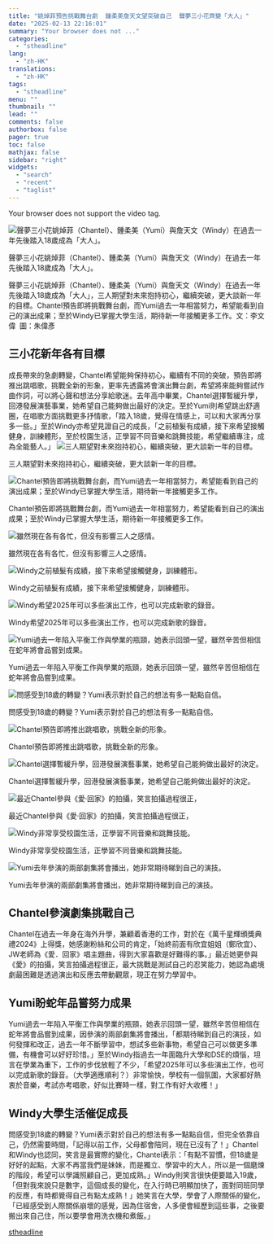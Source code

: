 ```yaml
---
title: "姚焯菲預告挑戰舞台劇  鍾柔美詹天文望突破自己  聲夢三小花齊變「大人」"
date: "2025-02-13 22:16:01"
summary: "Your browser does not ..."
categories:
  - "stheadline"
lang:
  - "zh-HK"
translations:
  - "zh-HK"
tags:
  - "stheadline"
menu: ""
thumbnail: ""
lead: ""
comments: false
authorbox: false
pager: true
toc: false
mathjax: false
sidebar: "right"
widgets:
  - "search"
  - "recent"
  - "taglist"
---
```


Your browser does not support the video tag.



![ 聲夢三小花姚焯菲（Chantel）、鍾柔美（Yumi）與詹天文（Windy）在過去一年先後踏入18歲成為「大人」。](https://image.stheadline.com/f/680p0/0x0/100/none/a4106c8d1dc1bb31f20334e68eb635d2/stheadline/inewsmedia/20250213/_2025021322055641713.jpg)

 聲夢三小花姚焯菲（Chantel）、鍾柔美（Yumi）與詹天文（Windy）在過去一年先後踏入18歲成為「大人」。




聲夢三小花姚焯菲（Chantel）、鍾柔美（Yumi）與詹天文（Windy）在過去一年先後踏入18歲成為「大人」，三人期望對未來抱持初心，繼續突破，更大談新一年的目標。Chantel預告即將挑戰舞台劇，而Yumi過去一年相當努力，希望能看到自己的演出成果；至於Windy已掌握大學生活，期待新一年接觸更多工作。文：李文偉  圖：朱偉彥

三小花新年各有目標
---------

成長帶來的急劇轉變，Chantel希望能夠保持初心，繼續有不同的突破，預告即將推出跳唱歌，挑戰全新的形象，更率先透露將會演出舞台劇，希望將來能夠嘗試作曲作詞，可以將心聲和想法分享給歌迷。去年高中畢業，Chantel選擇暫緩升學，回港發展演藝事業，她希望自己能夠做出最好的決定。至於Yumi則希望跳出舒適圈，在唱歌方面挑戰更多抒情歌，「踏入18歲，覺得在情感上，可以和大家再分享多一些。」至於Windy亦希望見證自己的成長，「之前植髮有成績，接下來希望接觸健身，訓練體形，至於校園生活，正學習不同音樂和跳舞技能，希望繼續專注，成為全能藝人。」
 ![三人期望對未來抱持初心，繼續突破，更大談新一年的目標。](https://image.hkhl.hk/f/1024p0/0x0/100/none/f97c1abdb39bf3a2713963b2eea703af/2025-02/01_8.JPG)


三人期望對未來抱持初心，繼續突破，更大談新一年的目標。


 ![Chantel預告即將挑戰舞台劇，而Yumi過去一年相當努力，希望能看到自己的演出成果；至於Windy已掌握大學生活，期待新一年接觸更多工作。](https://image.hkhl.hk/f/1024p0/0x0/100/none/c0e8bd1f08619193965b0085cd42b62b/2025-02/02_10.JPG)


Chantel預告即將挑戰舞台劇，而Yumi過去一年相當努力，希望能看到自己的演出成果；至於Windy已掌握大學生活，期待新一年接觸更多工作。


 ![雖然現在各有各忙，但沒有影響三人之感情。](https://image.hkhl.hk/f/1024p0/0x0/100/none/c5d71ff7ed768e488d12012cb366dd4f/2025-02/03_9.JPG)


雖然現在各有各忙，但沒有影響三人之感情。


 ![Windy之前植髮有成績，接下來希望接觸健身，訓練體形。](https://image.hkhl.hk/f/1024p0/0x0/100/none/1f2d900386afe8476e726f1838f1d125/2025-02/130A3854_0.JPG)


Windy之前植髮有成績，接下來希望接觸健身，訓練體形。


 ![Windy希望2025年可以多些演出工作，也可以完成新歌的錄音。](https://image.hkhl.hk/f/1024p0/0x0/100/none/84e7668ffb48da4f7ea34ae30bc799c4/2025-02/130A3876_0.JPG)


Windy希望2025年可以多些演出工作，也可以完成新歌的錄音。


 ![Yumi過去一年陷入平衡工作與學業的瓶頸，她表示回頭一望，雖然辛苦但相信在蛇年將會品嘗到成果。](https://image.hkhl.hk/f/1024p0/0x0/100/none/d11d3d3fff23c24e5acd77bac15b9b5a/2025-02/130A3892_0.JPG)


Yumi過去一年陷入平衡工作與學業的瓶頸，她表示回頭一望，雖然辛苦但相信在蛇年將會品嘗到成果。


 ![ 問感受到18歲的轉變？Yumi表示對於自己的想法有多一點點自信。](https://image.hkhl.hk/f/1024p0/0x0/100/none/e1762b79e3d75bfdfd52ec08dc49508d/2025-02/130A3900_0.JPG)


問感受到18歲的轉變？Yumi表示對於自己的想法有多一點點自信。


 ![Chantel預告即將推出跳唱歌，挑戰全新的形象。](https://image.hkhl.hk/f/1024p0/0x0/100/none/9526a2ae17d17f469a1930c612d61b14/2025-02/130A3915_0.JPG)


Chantel預告即將推出跳唱歌，挑戰全新的形象。


 ![Chantel選擇暫緩升學，回港發展演藝事業，她希望自己能夠做出最好的決定。](https://image.hkhl.hk/f/1024p0/0x0/100/none/25764616d7978509f6797b7a17dd3b34/2025-02/130A3927_0.JPG)


Chantel選擇暫緩升學，回港發展演藝事業，她希望自己能夠做出最好的決定。


 ![最近Chantel參與《愛‧回家》的拍攝，笑言拍攝過程很正，](https://image.hkhl.hk/f/1024p0/0x0/100/none/d63aac047dfbacde4a293006c66e90f7/2025-02/T01_3.jpg)


最近Chantel參與《愛‧回家》的拍攝，笑言拍攝過程很正，


 ![Windy非常享受校園生活，正學習不同音樂和跳舞技能。](https://image.hkhl.hk/f/1024p0/0x0/100/none/c220430c1af45a4393b86ae8f4b897a6/2025-02/T02_2.jpg)


Windy非常享受校園生活，正學習不同音樂和跳舞技能。


 ![Yumi去年參演的兩部劇集將會播出，她非常期待睇到自己的演技。](https://image.hkhl.hk/f/1024p0/0x0/100/none/4019cfd07c5c3872bbb8207a0ed087a8/2025-02/T03_0.JPG)


Yumi去年參演的兩部劇集將會播出，她非常期待睇到自己的演技。



Chantel參演劇集挑戰自己
---------------

Chantel在過去一年身在海外升學，兼顧着香港的工作，對於在《萬千星輝頒獎典禮2024》上得獎，她感謝粉絲和公司的肯定，「始終前面有欣宜姐姐（鄭欣宜）、JW老師為《愛．回家》唱主題曲，得到大家喜歡是好難得的事。」最近她更參與《愛》的拍攝，笑言拍攝過程很正，最大挑戰是測試自己的忍笑能力，她認為處境劇最困難是透過演出和反應去帶動觀眾，現正在努力學習中。

Yumi盼蛇年品嘗努力成果
-------------

Yumi過去一年陷入平衡工作與學業的瓶頸，她表示回頭一望，雖然辛苦但相信在蛇年將會品嘗到成果，因參演的兩部劇集將會播出，「都期待睇到自己的演技，如何發揮和改正，過去一年不斷學習中，想試多些新事物，希望自己可以做更多準備，有機會可以好好珍惜。」至於Windy指過去一年面臨升大學和DSE的煩惱，坦言在學業為重下，工作的步伐放輕了不少，「希望2025年可以多些演出工作，也可以完成新歌的錄音。（大學適應順利？）非常愉快，學校有一個氛圍，大家都好熱衷於音樂，考試亦考唱歌，好似比賽時一樣，對工作有好大收穫！」

Windy大學生活催促成長
-------------

問感受到18歲的轉變？Yumi表示對於自己的想法有多一點點自信，但完全依靠自己，仍然需要時間，「記得以前工作，父母都會陪同，現在已沒有了！」Chantel和Windy也認同，笑言是最實際的變化，Chantel表示：「有點不習慣，但18歲是好好的起點，大家不再當我們是妹妹，而是獨立、學習中的大人，所以是一個磨煉的階段，希望可以學識照顧自己，更加成熟。」Windy則笑言很快便要踏入19歲，「但對我來說只是數字，這個成長的變化，在入行時已明顯加快了，面對同班同學的反應，有時都覺得自己有點太成熟！」她笑言在大學，學會了人際關係的變化，「已經感受到人際關係崩壞的感覺，因為住宿舍，人多便會經歷到這些事，之後要搬出來自己住，所以要學會用洗衣機和煮飯。」

[stheadline](https://std.stheadline.com/realtime/article/2052668/即時-娛樂-姚焯菲預告挑戰舞台劇-鍾柔美詹天文望突破自己-聲夢三小花齊變-大人)
